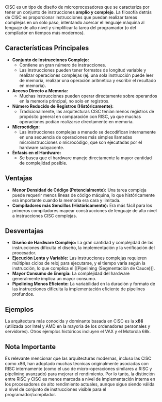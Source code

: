 CISC es un tipo de diseño de microprocesadores que se caracteriza por tener un conjunto de instrucciones **amplio y complejo**. La filosofía detrás de CISC es proporcionar instrucciones que puedan realizar tareas complejas en un solo paso, intentando acercar el lenguaje máquina al lenguaje de alto nivel y simplificar la tarea del programador (o del compilador en tiempos más modernos).

## Características Principales

*   **Conjunto de Instrucciones Complejo:**
    *   Contiene un gran número de instrucciones.
    *   Las instrucciones pueden tener formatos de longitud variable y realizar operaciones complejas (ej. una sola instrucción puede leer de memoria, realizar una operación aritmética y escribir el resultado en memoria).
*   **Acceso Directo a Memoria:**
    *   Muchas instrucciones pueden operar directamente sobre operandos en la memoria principal, no solo en registros.
*   **Número Reducido de Registros (Históricamente):**
    *   Tradicionalmente, las arquitecturas CISC tenían menos registros de propósito general en comparación con RISC, ya que muchas operaciones podían realizarse directamente en memoria.
*   **Microcódigo:**
    *   Las instrucciones complejas a menudo se decodifican internamente en una secuencia de operaciones más simples llamadas microinstrucciones o microcódigo, que son ejecutadas por el hardware subyacente.
*   **Énfasis en el Hardware:**
    *   Se busca que el hardware maneje directamente la mayor cantidad de complejidad posible.

## Ventajas

*   **Menor Densidad de Código (Potencialmente):** Una tarea compleja puede requerir menos líneas de código máquina, lo que históricamente era importante cuando la memoria era cara y limitada.
*   **Compiladores más Sencillos (Históricamente):** Era más fácil para los primeros compiladores mapear construcciones de lenguaje de alto nivel a instrucciones CISC complejas.

## Desventajas

*   **Diseño de Hardware Complejo:** La gran cantidad y complejidad de las instrucciones dificulta el diseño, la implementación y la verificación del procesador.
*   **Ejecución Lenta y Variable:** Las instrucciones complejas requieren múltiples ciclos de reloj para ejecutarse, y el tiempo varía según la instrucción, lo que complica el [[Pipelining (Segmentación de Cauce)]].
*   **Mayor Consumo de Energía:** La complejidad del hardware generalmente implica un mayor consumo.
*   **Pipelining Menos Eficiente:** La variabilidad en la duración y formato de las instrucciones dificulta la implementación eficiente de pipelines profundos.

## Ejemplos

La arquitectura más conocida y dominante basada en CISC es la **x86** (utilizada por Intel y AMD en la mayoría de los ordenadores personales y servidores). Otros ejemplos históricos incluyen el VAX y el Motorola 68k.

## Nota Importante

Es relevante mencionar que las arquitecturas modernas, incluso las CISC como x86, han adoptado muchas técnicas originalmente asociadas con RISC internamente (como el uso de micro-operaciones similares a RISC y pipelining avanzado) para mejorar el rendimiento. Por lo tanto, la distinción entre RISC y CISC es menos marcada a nivel de implementación interna en los procesadores de alto rendimiento actuales, aunque sigue siendo válida a nivel de conjunto de instrucciones visible para el programador/compilador.